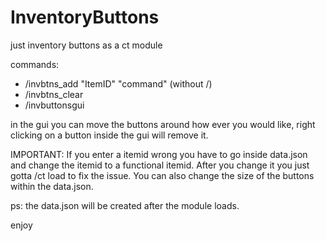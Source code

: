 # InventoryButtons
just inventory buttons as a ct module

commands:
- /invbtns_add "ItemID" "command" (without /)
- /invbtns_clear 
- /invbuttonsgui

in the gui you can move the buttons around how ever you would like, right clicking on a button inside the gui will remove it.

IMPORTANT:
If you enter a itemid wrong you have to go inside data.json and change the itemid to a functional itemid. After you change it you just gotta /ct load to fix the issue. You can also change the size of the buttons within the data.json.

ps: the data.json will be created after the module loads.

enjoy

